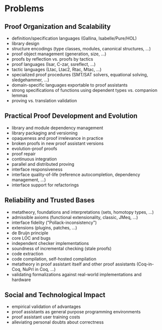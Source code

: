 Problems
========

Proof Organization and Scalability
----------------------------------

- definition/specification languages (Gallina, Isabelle/Pure/HOL)
- library design
- structure encodings (type classes, modules, canonical structures, ...)
- proof object management (generation, size, ...)
- proofs by reflection vs. proofs by tactics
- proof languages (Isar, C-zar, ssreflect, ...)
- tactic languages (Ltac, Ltac2, Rtac, Mtac, ...)
- specialized proof procedures (SMT/SAT solvers, equational solving, sledgehammer, ...)
- domain-specific languages exportable to proof assistants
- strong specifications of functions using dependent types vs. companion lemmas
- proving vs. translation validation

Practical Proof Development and Evolution
-----------------------------------------

- library and module dependency management
- library packaging and versioning
- opaqueness and proof irrelevance in practice
- broken proofs in new proof assistant versions
- evolution-proof proofs
- proof repair
- continuous integration
- parallel and distributed proving
- interface responsiveness
- interface quality-of-life (reference autocompletion, dependency management, ...)
- interface support for refactorings

Reliability and Trusted Bases
-----------------------------

- metatheory, foundations and interpretations (sets, homotopy types, ...)
- admissible axioms (functional extensionality, classic, JMeq, ...)
- interface fidelity ("Pollack-inconsistency")
- extensions (plugins, patches, ...)
- de Bruijn principle
- core LOC and bugs
- independent checker implementations
- soundness of incremental checking (stale proofs)
- code extraction
- code compilation, self-hosted compilation
- metatheory in proof assistant itself and other proof assistants (Coq-in-Coq, NuPrl in Coq, ...)
- validating formalizations against real-world implementations and hardware

Social and Technological Impact
-------------------------------

- empirical validation of advantages
- proof assistants as general purpose programming environments
- proof assistant user training costs
- alleviating personal doubts about correctness
